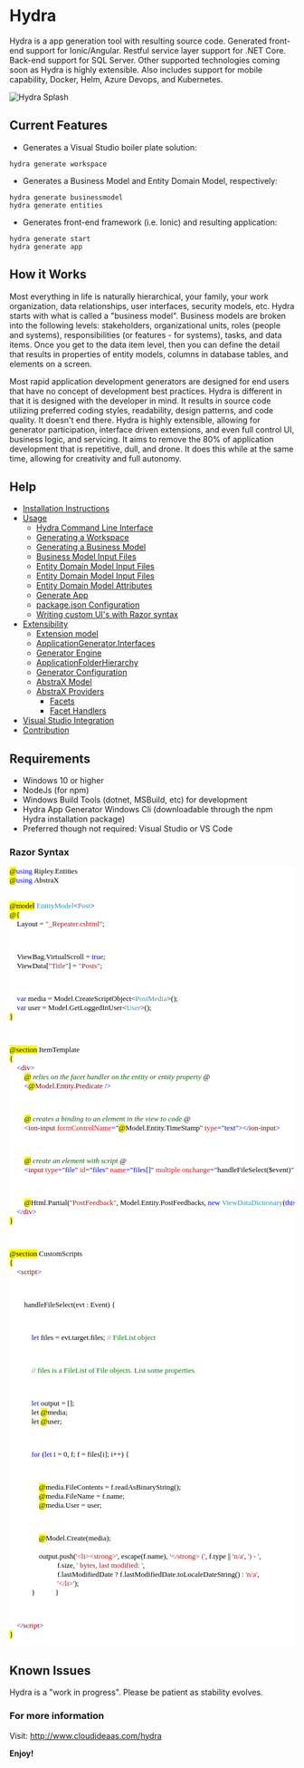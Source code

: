 # Hydra

Hydra is a app generation tool with resulting source code. Generated front-end support for Ionic/Angular. Restful service layer support for .NET Core. Back-end support for SQL Server. Other supported technologies coming soon as Hydra is highly extensible. Also includes support for mobile capability, Docker, Helm, Azure Devops, and Kubernetes.

![Hydra Splash](https://www.cloudideaas.com/images/HydraSplashNarrow.png)

## Current Features

- Generates a Visual Studio boiler plate solution:
 ```
hydra generate workspace
 ```
- Generates a Business Model and Entity Domain Model, respectively:
 ```
hydra generate businessmodel
hydra generate entities
 ```
- Generates front-end framework (i.e. Ionic) and resulting application:
 ```
hydra generate start
hydra generate app
 ```

## How it Works

Most everything in life is naturally hierarchical, your family, your work organization, data relationships, 
user interfaces, security models, etc. Hydra starts with what is called a "business model".  Business models are broken 
into the following levels: stakeholders, organizational units, roles (people and systems), responsibilities (or features - for systems),
tasks, and data items.  Once you get to the data item level, then you can define the detail that results in properties of entity models, 
columns in database tables, and elements on a screen.

Most rapid application development generators are designed for end users that have no concept of development best practices.  Hydra is 
different in that it is designed with the developer in mind.  It results in source code utilizing preferred coding styles, readability, 
design patterns, and code quality.  It doesn't end there.  Hydra is highly extensible, allowing for generator participation, interface driven
extensions, and even full control UI, business logic, and servicing.  It aims to remove the 80% of application development that is repetitive,
dull, and drone.  It does this while at the same time, allowing for creativity and full autonomy.

## Help

- [Installation Instructions](http://cloudideaas.com/hydra/installation.htm)
- [Usage](http://cloudideaas.com/hydra/usage.htm)
    - [Hydra Command Line Interface](http://cloudideaas.com/hydra/hydracli.htm)
    - [Generating a Workspace](http://cloudideaas.com/hydra/generateworkspace.htm)
    - [Generating a Business Model](http://cloudideaas.com/hydra/generatebusinessmodel.htm)
    - [Business Model Input Files](http://cloudideaas.com/hydra/businessmodeltemplate.htm)
    - [Entity Domain Model Input Files](http://cloudideaas.com/hydra/generateentities.htm)
    - [Entity Domain Model Input Files](http://cloudideaas.com/hydra/entitydomainmodeltemplate.htm)
    - [Entity Domain Model Attributes](http://cloudideaas.com/hydra/entitydomainmodel.htm)
    - [Generate App](http://cloudideaas.com/hydra/generateapp.htm)
    - [package.json Configuration](http://cloudideaas.com/hydra/packagejson.htm)
    - [Writing custom UI's with Razor syntax](http://cloudideaas.com/hydra/razorUI.htm)
- [Extensibility](http://cloudideaas.com/hydra/extensibility.htm)
    - [Extension model](http://cloudideaas.com/hydra/extensionmodel.htm)
    - [ApplicationGenerator.Interfaces](http://cloudideaas.com/hydra/applicationgenerator.htm)
    - [Generator Engine](http://cloudideaas.com/hydra/generatorengine.htm)
    - [ApplicationFolderHierarchy](http://cloudideaas.com/hydra/applicationfolderhierarchy.htm)
    - [Generator Configuration](http://cloudideaas.com/hydra/facethandlers.htm)
    - [AbstraX Model](http://cloudideaas.com/hydra/abstraxmodel.htm)
    - [AbstraX Providers](http://cloudideaas.com/hydra/abstraxproviders.htm)
      - [Facets](http://cloudideaas.com/hydra/abstraxproviders.htm)
      - [Facet Handlers](http://cloudideaas.com/hydra/facethandlers.htm)
- [Visual Studio Integration](http://cloudideaas.com/hydra/visualstudiointegration.htm)
- [Contribution](http://cloudideaas.com/hydra/contribution.htm)

## Requirements

- Windows 10 or higher
- NodeJs (for npm)
- Windows Build Tools (dotnet, MSBuild, etc) for development
- Hydra App Generator Windows Cli (downloadable through the npm Hydra installation package)
- Preferred though not required: Visual Studio or VS Code

### Razor Syntax

<div>
 <pre style="font-family:Consolas;font-size:13px;color:black;background:white;"><span style="background:yellow;">@</span><span style="color:blue;">using</span>&nbsp;Ripley.Entities
<span style="background:yellow;">@</span><span style="color:blue;">using</span>&nbsp;AbstraX
 
<span style="background:yellow;">@model</span>&nbsp;<span style="color:#2b91af;">EntityModel</span>&lt;<span style="color:#2b91af;">Post</span>&gt;
<span style="background:yellow;">@{</span>
&nbsp;&nbsp;&nbsp;&nbsp;Layout&nbsp;=&nbsp;<span style="color:#a31515;">&quot;_Repeater.cshtml&quot;</span>;
 
&nbsp;&nbsp;&nbsp;&nbsp;ViewBag.VirtualScroll&nbsp;=&nbsp;<span style="color:blue;">true</span>;
&nbsp;&nbsp;&nbsp;&nbsp;ViewData[<span style="color:#a31515;">&quot;Title&quot;</span>]&nbsp;=&nbsp;<span style="color:#a31515;">&quot;Posts&quot;</span>;
 
&nbsp;&nbsp;&nbsp;&nbsp;<span style="color:blue;">var</span>&nbsp;media&nbsp;=&nbsp;Model.CreateScriptObject&lt;<span style="color:#2b91af;">PostMedia</span>&gt;();
&nbsp;&nbsp;&nbsp;&nbsp;<span style="color:blue;">var</span>&nbsp;user&nbsp;=&nbsp;Model.GetLoggedInUser&lt;<span style="color:#2b91af;">User</span>&gt;();
<span style="background:yellow;">}</span>
 
<span style="background:yellow;">@section</span>&nbsp;ItemTemplate
<span style="background:yellow;">{</span>
&nbsp;&nbsp;&nbsp;&nbsp;<span style="color:blue;">&lt;</span><span style="color:maroon;">div</span><span style="color:blue;">&gt;</span>
&nbsp;&nbsp;&nbsp;&nbsp;&nbsp;&nbsp;&nbsp;&nbsp;<span style="background:yellow;">@*</span><span style="color:darkgreen;">&nbsp;relies&nbsp;on&nbsp;the&nbsp;facet&nbsp;handler&nbsp;on&nbsp;the&nbsp;entity&nbsp;or&nbsp;entity&nbsp;property&nbsp;</span><span style="background:yellow;">*@</span>
&nbsp;&nbsp;&nbsp;&nbsp;&nbsp;&nbsp;&nbsp;&nbsp;<span style="color:blue;">&lt;</span><span style="background:yellow;">@</span><span style="color:maroon;">Model</span>.<span style="color:maroon;">Entity</span>.<span style="color:maroon;">Predicate</span>&nbsp;<span style="color:blue;">/&gt;</span>
 
&nbsp;&nbsp;&nbsp;&nbsp;&nbsp;&nbsp;&nbsp;&nbsp;<span style="background:yellow;">@*</span><span style="color:darkgreen;">&nbsp;creates&nbsp;a&nbsp;binding&nbsp;to&nbsp;an&nbsp;element&nbsp;in&nbsp;the&nbsp;view&nbsp;to&nbsp;code&nbsp;</span><span style="background:yellow;">*@</span>
&nbsp;&nbsp;&nbsp;&nbsp;&nbsp;&nbsp;&nbsp;&nbsp;<span style="color:blue;">&lt;</span><span style="color:maroon;">ion-input</span>&nbsp;<span style="color:red;">formControlName</span><span style="color:blue;">=</span><span style="color:blue;">&quot;</span><span style="background:yellow;">@</span>Model.Entity.TimeStamp<span style="color:blue;">&quot;</span>&nbsp;<span style="color:red;">type</span><span style="color:blue;">=</span><span style="color:blue;">&quot;text&quot;</span><span style="color:blue;">&gt;&lt;/</span><span style="color:maroon;">ion-input</span><span style="color:blue;">&gt;</span>
 
&nbsp;&nbsp;&nbsp;&nbsp;&nbsp;&nbsp;&nbsp;&nbsp;<span style="background:yellow;">@*</span><span style="color:darkgreen;">&nbsp;create&nbsp;an&nbsp;element&nbsp;with&nbsp;script&nbsp;</span><span style="background:yellow;">*@</span>
&nbsp;&nbsp;&nbsp;&nbsp;&nbsp;&nbsp;&nbsp;&nbsp;<span style="color:blue;">&lt;</span><span style="color:maroon;">input</span>&nbsp;<span style="color:red;">type</span><span style="color:blue;">=</span><span style="color:blue;">&quot;file&quot;</span>&nbsp;<span style="color:red;">id</span><span style="color:blue;">=</span><span style="color:blue;">&quot;files&quot;</span>&nbsp;<span style="color:red;">name</span><span style="color:blue;">=</span><span style="color:blue;">&quot;files[]&quot;</span>&nbsp;<span style="color:red;">multiple</span>&nbsp;<span style="color:red;">onchange</span><span style="color:blue;">=</span><span style="color:blue;">&quot;</span>handleFileSelect($event)<span style="color:blue;">&quot;</span>&nbsp;<span style="color:blue;">/&gt;</span>
 
&nbsp;&nbsp;&nbsp;&nbsp;&nbsp;&nbsp;&nbsp;&nbsp;<span style="background:yellow;">@</span>Html.Partial(<span style="color:#a31515;">&quot;PostFeedback&quot;</span>,&nbsp;Model.Entity.PostFeedbacks,&nbsp;<span style="color:blue;">new</span>&nbsp;<span style="color:#2b91af;">ViewDataDictionary</span>(<span style="color:blue;">this</span>.ViewData)&nbsp;{&nbsp;{&nbsp;<span style="color:#a31515;">&quot;counter&quot;</span>,&nbsp;1&nbsp;}&nbsp;});
&nbsp;&nbsp;&nbsp;&nbsp;<span style="color:blue;">&lt;/</span><span style="color:maroon;">div</span><span style="color:blue;">&gt;</span>
<span style="background:yellow;">}</span>
 
<span style="background:yellow;">@section</span>&nbsp;CustomScripts
<span style="background:yellow;">{</span>
&nbsp;&nbsp;&nbsp;&nbsp;<span style="color:blue;">&lt;</span><span style="color:maroon;">script</span><span style="color:blue;">&gt;</span>
 
&nbsp;&nbsp;&nbsp;&nbsp;&nbsp;&nbsp;&nbsp;&nbsp;handleFileSelect(evt&nbsp;:&nbsp;Event)&nbsp;{
 
&nbsp;&nbsp;&nbsp;&nbsp;&nbsp;&nbsp;&nbsp;&nbsp;&nbsp;&nbsp;&nbsp;&nbsp;<span style="color:blue;">let</span>&nbsp;files&nbsp;=&nbsp;evt.target.files;&nbsp;<span style="color:green;">//&nbsp;FileList&nbsp;object</span>
 
&nbsp;&nbsp;&nbsp;&nbsp;&nbsp;&nbsp;&nbsp;&nbsp;&nbsp;&nbsp;&nbsp;&nbsp;<span style="color:green;">//&nbsp;files&nbsp;is&nbsp;a&nbsp;FileList&nbsp;of&nbsp;File&nbsp;objects.&nbsp;List&nbsp;some&nbsp;properties.</span>
 
&nbsp;&nbsp;&nbsp;&nbsp;&nbsp;&nbsp;&nbsp;&nbsp;&nbsp;&nbsp;&nbsp;&nbsp;<span style="color:blue;">let</span>&nbsp;output&nbsp;=&nbsp;[];
&nbsp;&nbsp;&nbsp;&nbsp;&nbsp;&nbsp;&nbsp;&nbsp;&nbsp;&nbsp;&nbsp;&nbsp;let&nbsp;<span style="background:yellow;">@</span>media;
&nbsp;&nbsp;&nbsp;&nbsp;&nbsp;&nbsp;&nbsp;&nbsp;&nbsp;&nbsp;&nbsp;&nbsp;let&nbsp;<span style="background:yellow;">@</span>user;
 
&nbsp;&nbsp;&nbsp;&nbsp;&nbsp;&nbsp;&nbsp;&nbsp;&nbsp;&nbsp;&nbsp;&nbsp;<span style="color:blue;">for</span>&nbsp;(<span style="color:blue;">let</span>&nbsp;i&nbsp;=&nbsp;0,&nbsp;f;&nbsp;f&nbsp;=&nbsp;files[i];&nbsp;i++)&nbsp;{
 
&nbsp;&nbsp;&nbsp;&nbsp;&nbsp;&nbsp;&nbsp;&nbsp;&nbsp;&nbsp;&nbsp;&nbsp;&nbsp;&nbsp;&nbsp;&nbsp;<span style="background:yellow;">@</span>media.FileContents&nbsp;=&nbsp;f.readAsBinaryString();
&nbsp;&nbsp;&nbsp;&nbsp;&nbsp;&nbsp;&nbsp;&nbsp;&nbsp;&nbsp;&nbsp;&nbsp;&nbsp;&nbsp;&nbsp;&nbsp;<span style="background:yellow;">@</span>media.FileName&nbsp;=&nbsp;f.name;
&nbsp;&nbsp;&nbsp;&nbsp;&nbsp;&nbsp;&nbsp;&nbsp;&nbsp;&nbsp;&nbsp;&nbsp;&nbsp;&nbsp;&nbsp;&nbsp;<span style="background:yellow;">@</span>media.User&nbsp;=&nbsp;user;
 
&nbsp;&nbsp;&nbsp;&nbsp;&nbsp;&nbsp;&nbsp;&nbsp;&nbsp;&nbsp;&nbsp;&nbsp;&nbsp;&nbsp;&nbsp;&nbsp;<span style="background:yellow;">@</span>Model.Create(media);
&nbsp;&nbsp;&nbsp;&nbsp;&nbsp;&nbsp;&nbsp;&nbsp;&nbsp;&nbsp;&nbsp;&nbsp;&nbsp;&nbsp;&nbsp;&nbsp;&nbsp;&nbsp;&nbsp;&nbsp;&nbsp;&nbsp;&nbsp;&nbsp;&nbsp;&nbsp;&nbsp;&nbsp;&nbsp;&nbsp;&nbsp;&nbsp;
&nbsp;&nbsp;&nbsp;&nbsp;&nbsp;&nbsp;&nbsp;&nbsp;&nbsp;&nbsp;&nbsp;&nbsp;&nbsp;&nbsp;&nbsp;&nbsp;output.push(<span style="color:#a31515;">&#39;&lt;li&gt;&lt;strong&gt;&#39;</span>,&nbsp;escape(f.name),&nbsp;<span style="color:#a31515;">&#39;&lt;/strong&gt;&nbsp;(&#39;</span>,&nbsp;f.type&nbsp;||&nbsp;<span style="color:#a31515;">&#39;n/a&#39;</span>,&nbsp;<span style="color:#a31515;">&#39;)&nbsp;-&nbsp;&#39;</span>,
&nbsp;&nbsp;&nbsp;&nbsp;&nbsp;&nbsp;&nbsp;&nbsp;&nbsp;&nbsp;&nbsp;&nbsp;&nbsp;&nbsp;&nbsp;&nbsp;&nbsp;&nbsp;&nbsp;&nbsp;&nbsp;&nbsp;&nbsp;&nbsp;&nbsp;&nbsp;f.size,&nbsp;<span style="color:#a31515;">&#39;&nbsp;bytes,&nbsp;last&nbsp;modified:&nbsp;&#39;</span>,
&nbsp;&nbsp;&nbsp;&nbsp;&nbsp;&nbsp;&nbsp;&nbsp;&nbsp;&nbsp;&nbsp;&nbsp;&nbsp;&nbsp;&nbsp;&nbsp;&nbsp;&nbsp;&nbsp;&nbsp;&nbsp;&nbsp;&nbsp;&nbsp;&nbsp;&nbsp;f.lastModifiedDate&nbsp;?&nbsp;f.lastModifiedDate.toLocaleDateString()&nbsp;:&nbsp;<span style="color:#a31515;">&#39;n/a&#39;</span>,
&nbsp;&nbsp;&nbsp;&nbsp;&nbsp;&nbsp;&nbsp;&nbsp;&nbsp;&nbsp;&nbsp;&nbsp;&nbsp;&nbsp;&nbsp;&nbsp;&nbsp;&nbsp;&nbsp;&nbsp;&nbsp;&nbsp;&nbsp;&nbsp;&nbsp;&nbsp;<span style="color:#a31515;">&#39;&lt;/li&gt;&#39;</span>);
&nbsp;&nbsp;&nbsp;&nbsp;&nbsp;&nbsp;&nbsp;&nbsp;&nbsp;&nbsp;&nbsp;&nbsp;}
&nbsp;&nbsp;&nbsp;&nbsp;&nbsp;&nbsp;&nbsp;&nbsp;&nbsp;&nbsp;}
 
&nbsp;&nbsp;&nbsp;&nbsp;<span style="color:blue;">&lt;/</span><span style="color:maroon;">script</span><span style="color:blue;">&gt;</span>
<span style="background:yellow;">}</span></pre>
</div>

## Known Issues

Hydra is a "work in progress".  Please be patient as stability evolves.

### For more information

Visit: http://www.cloudideaas.com/hydra

**Enjoy!**
